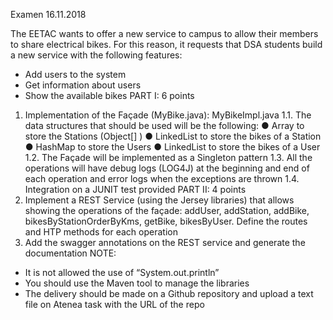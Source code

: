 Examen 16.11.2018

The EETAC wants to offer a new service to campus to allow their members to share electrical
bikes.
For this reason, it requests that DSA students build a new service with the following features:
- Add users to the system
- Get information about users
- Show the available bikes
PART I: 6 points
1. Implementation of the Façade (MyBike.java): MyBikeImpl.java
1.1. The data structures that should be used will be the following:
● Array to store the Stations (Object[] )
● LinkedList to store the bikes of a Station
● HashMap to store the Users
● LinkedList to store the bikes of a User
1.2. The Façade will be implemented as a Singleton pattern
1.3. All the operations will have debug logs (LOG4J) at the beginning and end of each
operation and error logs when the exceptions are thrown
1.4. Integration on a JUNIT test provided
PART II: 4 points
1. Implement a REST Service (using the Jersey libraries) that allows showing the
operations of the façade: addUser, addStation, addBike, bikesByStationOrderByKms,
getBike, bikesByUser. Define the routes and HTP methods for each operation
2. Add the swagger annotations on the REST service and generate the documentation
NOTE:
- It is not allowed the use of “System.out.println”
- You should use the Maven tool to manage the libraries
- The delivery should be made on a Github repository and upload a text file on Atenea task with the URL of the repo
